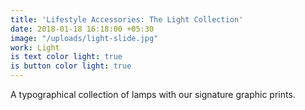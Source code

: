 ```yaml
---
title: 'Lifestyle Accessories: The Light Collection'
date: 2018-01-18 16:18:00 +05:30
image: "/uploads/light-slide.jpg"
work: Light
is text color light: true
is button color light: true
---
```


A typographical collection of lamps with our signature graphic prints.